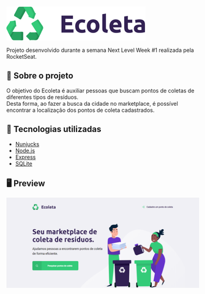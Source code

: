 ![image](https://raw.githubusercontent.com/mateus090/Ecoleta/1a52fcc79ed39576e48dddf207f87e5e6ff6820d/public/assets/logo.svg)

Projeto desenvolvido durante a semana Next Level Week #1 realizada pela RocketSeat.

## 📖 Sobre o projeto

O objetivo do Ecoleta é auxiliar pessoas que buscam pontos de coletas de diferentes tipos de resíduos.<br/>
Desta forma, ao fazer a busca da cidade no marketplace, é possível encontrar a localização dos pontos de coleta cadastrados.

## 🚀 Tecnologias utilizadas

- [Nunjucks](https://mozilla.github.io/nunjucks/)
- [Node.js](https://nodejs.org/en/)
- [Express](https://expressjs.com/pt-br/)
- [SQLite](https://www.sqlite.org/index.html)

## 🖥 Preview
![image](https://github.com/mateus090/Ecoleta/blob/master/public/assets/Ecoleta-home.png)
